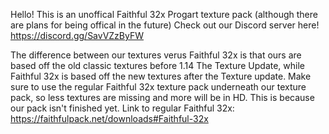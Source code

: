 Hello! This is an unoffical Faithful 32x Progart texture pack (although there are plans for being offical in the future) Check out our Discord server here! https://discord.gg/SavVZzByFW

The difference between our textures verus Faithful 32x is that ours are based off the old classic textures before 1.14 The Texture Update, while Faithful 32x is based off the new textures after the Texture update.
Make sure to use the regular Faithful 32x texture pack underneath our texture pack, so less textures are missing and more will be in HD. This is because our pack isn't finished yet.
Link to regular Faithful 32x: https://faithfulpack.net/downloads#Faithful-32x
